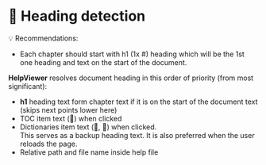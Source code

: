 # 📑 Heading detection

💡 Recommendations:
- Each chapter should start with h1 (1x #) heading which will be the 1st one heading and text on the start of the document.

**HelpViewer** resolves document heading in this order of priority (from most significant):
- **h1** heading text form chapter text if it is on the start of the document text (skips next points lower here)
- TOC item text (📖) when clicked
- Dictionaries item text (📇, 🔎) when clicked.  
This serves as a backup heading text. It is also preferred when the user reloads the page.
- Relative path and file name inside help file
